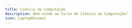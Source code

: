 ```yaml
---
title: Ciência da Computação
description: Bem-vindo ao Curso de Ciência da Computação!
icon: LaptopMinimal
---
```

